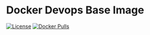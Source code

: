 # Docker Devops Base Image
[![License](http://img.shields.io/:license-mit-green.svg)](http://dan9186.mit-license.org)
[![Docker Pulls](https://img.shields.io/docker/pulls/dan9186/devopsbase.svg)]()
